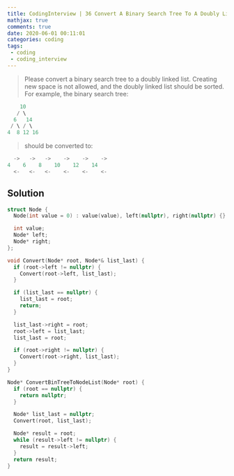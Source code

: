 ```yaml
---
title: CodingInterview | 36 Convert A Binary Search Tree To A Doubly Linked List
mathjax: true
comments: true
date: 2020-06-01 00:11:01
categories: coding
tags:
 - coding
 - coding_interview
---
```


> Please convert a binary search tree to a doubly linked list. Creating new space is not allowed, and the doubly linked list should be sorted.
> For example, the binary search tree:
```C++
    10
   / \
  6   14
 / \ / \
4  8 12 16
```
> should be converted to:
```C++
  ->   ->   ->    ->    ->    -> 
4    6    8    10    12    14
  <-   <-   <-    <-    <-    <-
```
<!-- more -->

## Solution
```C++
struct Node {
  Node(int value = 0) : value(value), left(nullptr), right(nullptr) {}

  int value;
  Node* left;
  Node* right;
};

void Convert(Node* root, Node*& list_last) {
  if (root->left != nullptr) {
    Convert(root->left, list_last);
  }

  if (list_last == nullptr) {
    list_last = root;
    return;
  }

  list_last->right = root;
  root->left = list_last;
  list_last = root;

  if (root->right != nullptr) {
    Convert(root->right, list_last);
  }
}

Node* ConvertBinTreeToNodeList(Node* root) {
  if (root == nullptr) {
    return nullptr;
  }

  Node* list_last = nullptr;
  Convert(root, list_last);

  Node* result = root;
  while (result->left != nullptr) {
    result = result->left;
  }
  return result;
}
```
